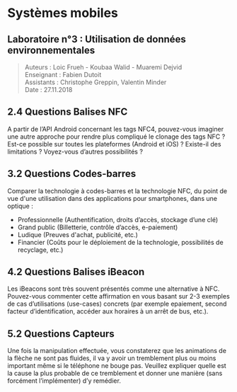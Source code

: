 # Systèmes mobiles
## Laboratoire n°3 : Utilisation de données environnementales

> Auteurs : Loic Frueh - Koubaa Walid - Muaremi Dejvid   
> Enseignant : Fabien Dutoit   
> Assistants : Christophe Greppin, Valentin Minder   
> Date : 27.11.2018 

## 2.4 Questions Balises NFC
A partir de l’API Android concernant les tags NFC4, pouvez-vous imaginer une autre approche pour rendre plus compliqué le clonage des tags NFC ?
Est-ce possible sur toutes les plateformes (Android et iOS) ? 
Existe-il des limitations ? 
Voyez-vous d’autres possibilités ?

## 3.2 Questions Codes-barres
Comparer la technologie à codes-barres et la technologie NFC, du point de vue d'une utilisation dans des applications pour smartphones, dans une optique :
- Professionnelle (Authentification, droits d’accès, stockage d’une clé)
- Grand public (Billetterie, contrôle d’accès, e-paiement)
- Ludique (Preuves d'achat, publicité, etc.)
- Financier (Coûts pour le déploiement de la technologie, possibilités de recyclage, etc.)

## 4.2 Questions Balises iBeacon
Les iBeacons sont très souvent présentés comme une alternative à NFC. Pouvez-vous commenter cette affirmation en vous basant sur 2-3 exemples de cas d’utilisations (use-cases) concrets (par exemple epaiement, second facteur d’identification, accéder aux horaires à un arrêt de bus, etc.).

## 5.2 Questions Capteurs
Une fois la manipulation effectuée, vous constaterez que les animations de la flèche ne sont pas fluides, il va y avoir un tremblement plus ou moins important même si le téléphone ne bouge pas. Veuillez expliquer quelle est la cause la plus probable de ce tremblement et donner une manière (sans forcément l’implémenter) d’y remédier.

